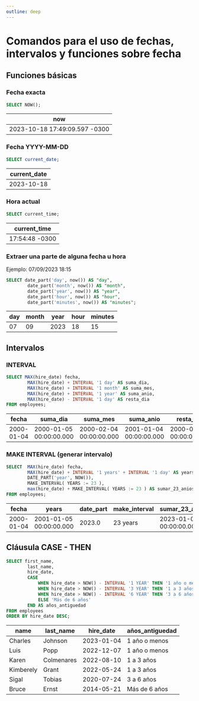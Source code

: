 ```yaml
---
outline: deep
---
```


# Comandos para el uso de fechas, intervalos y funciones sobre fecha

## Funciones básicas

### Fecha exacta

```sql
SELECT NOW();
```

|now                            |
|-------------------------------|
|2023-10-18 17:49:09.597 -0300  |


### Fecha YYYY-MM-DD

```sql
SELECT current_date;
```

|current_date|
|------------|
|2023-10-18  |


### Hora actual

```sql
SELECT current_time;
```

|current_time	|
|---------------|
|17:54:48 -0300 |


### Extraer una parte de alguna fecha u hora

Ejemplo: 07/09/2023 18:15

```sql
SELECT date_part('day', now()) AS "day",
        date_part('month', now()) AS "month",
		date_part('year', now()) AS "year",
		date_part('hour', now()) AS "hour",
		date_part('minutes', now()) AS "minutes";
```

|day|month	| year	|hour	|minutes|
|---|-------|-------|-------|-------|
|07 |09		|2023	|18     |15     |


## Intervalos

### INTERVAL

```sql
SELECT MAX(hire_date) fecha,
		MAX(hire_date) + INTERVAL '1 day' AS suma_dia,
		MAX(hire_date) + INTERVAL '1 month' AS suma_mes,
		MAX(hire_date) + INTERVAL '1 year' AS suma_anio,
		MAX(hire_date) - INTERVAL '1 day' AS resta_dia
FROM employees;
```

|fecha      | suma_dia                | suma_mes                | suma_anio	              | resta_dia   |
|-----------|-------------------------|-------------------------|-------------------------|-------------|
|2000-01-04 | 2000-01-05 00:00:00.000 | 2000-02-04 00:00:00.000 | 2001-01-04 00:00:00.000 | 2000-01-03 00:00:00.000|


### MAKE INTERVAL (generar intervalo)

```sql
SELECT  MAX(hire_date) fecha,
		MAX(hire_date) + INTERVAL '1 years' + INTERVAL '1 day' AS years,
		DATE_PART('year', NOW()),
		MAKE_INTERVAL( YEARS := 23 ),
		max(hire_date) + MAKE_INTERVAL( YEARS := 23 ) AS sumar_23_anios 
FROM employees;
```

|fecha	    | years                     | date_part | make_interval | sumar_23_anios            |
|-----------|---------------------------|-----------|---------------|---------------------------|
|2000-01-04 |2001-01-05 00:00:00.000    | 2023.0    | 23 years      | 2023-01-04 00:00:00.000   |



## Cláusula CASE - THEN

```sql
SELECT first_name,
		last_name,
		hire_date,
		CASE
			WHEN hire_date > NOW() - INTERVAL '1 YEAR' THEN '1 año o menos'
			WHEN hire_date > NOW() - INTERVAL '3 YEAR' THEN '1 a 3 años'
			WHEN hire_date > NOW() - INTERVAL '6 YEAR' THEN '3 a 6 años'
			ELSE 'Más de 6 años'
		END AS años_antiguedad
FROM employees
ORDER BY hire_date DESC;
```

|name       | last_name | hire_date | años_antiguedad   |
|-----------|-----------|-----------|-------------------|
|Charles    |Johnson    |2023-01-04 |1 año o menos      |
|Luis       |Popp       |2022-12-07 |1 año o menos      |
|Karen      |Colmenares |2022-08-10 |1 a 3 años         |
|Kimberely  |Grant      |2022-05-24 |1 a 3 años         |
|Sigal      |Tobias     |2020-07-24 |3 a 6 años         |
|Bruce      |Ernst      |2014-05-21 |Más de 6 años      |